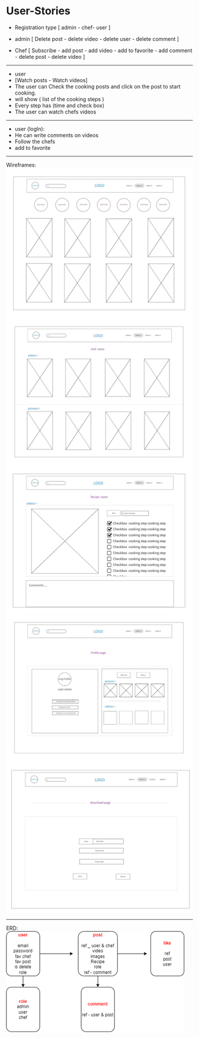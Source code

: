 # User-Stories

- Registration type [ admin - chef- user ]

- admin [ Delete post - delete video - delete user - delete comment ]

- Chef [ Subscribe - add post - add video - add to favorite - add comment - delete post - delete video ]

---

- user
- [Watch posts - Watch videos]
- The user can Check the cooking posts and click on the post to start cooking.
- will show ( list of the cooking steps )
- Every step has (time and check box)
- The user can watch chefs videos

---

- user (logIn):
- He can write comments on videos
- Follow the chefs
- add to favorite

---
Wireframes:
![ER Diagram](https://github.com/AbdulhakimAloudah/User-Stories/blob/main/img/home.jpg)
![ER Diagram](https://github.com/AbdulhakimAloudah/User-Stories/blob/main/img/chefP.jpg)
![ER Diagram](https://github.com/AbdulhakimAloudah/User-Stories/blob/main/img/re.jpg)
![ER Diagram](https://github.com/AbdulhakimAloudah/User-Stories/blob/main/img/profile%20.jpg)
![ER Diagram](https://github.com/AbdulhakimAloudah/User-Stories/blob/main/img/d-page.jpg)

---
ERD:
![ER Diagram](https://github.com/AbdulhakimAloudah/User-Stories/blob/main/img/Untitled%20Diagram.drawio%20(2).png)
